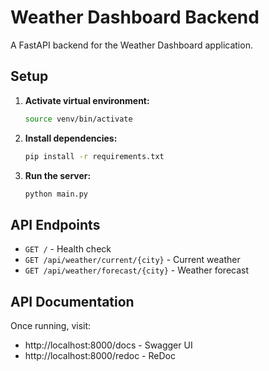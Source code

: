 # Weather Dashboard Backend

A FastAPI backend for the Weather Dashboard application.

## Setup

1. **Activate virtual environment:**
   ```bash
   source venv/bin/activate
   ```

2. **Install dependencies:**
   ```bash
   pip install -r requirements.txt
   ```

3. **Run the server:**
   ```bash
   python main.py
   ```

## API Endpoints

- `GET /` - Health check
- `GET /api/weather/current/{city}` - Current weather
- `GET /api/weather/forecast/{city}` - Weather forecast

## API Documentation

Once running, visit:
- http://localhost:8000/docs - Swagger UI
- http://localhost:8000/redoc - ReDoc
